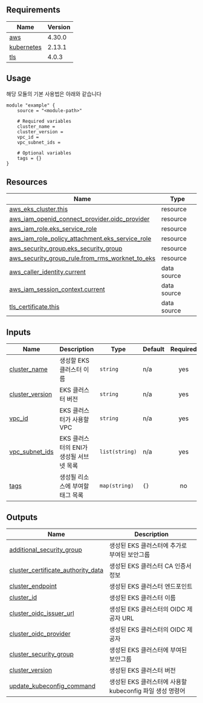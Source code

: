 <!-- BEGIN_AUTOMATED_TF_DOCS_BLOCK -->
## Requirements

| Name | Version |
|------|---------|
| <a name="requirement_aws"></a> [aws](#requirement\_aws) | 4.30.0 |
| <a name="requirement_kubernetes"></a> [kubernetes](#requirement\_kubernetes) | 2.13.1 |
| <a name="requirement_tls"></a> [tls](#requirement\_tls) | 4.0.3 |

## Usage
해당 모듈의 기본 사용법은 아래와 같습니다

```hcl
module "example" {
	source = "<module-path>"

	# Required variables
	cluster_name = 
	cluster_version = 
	vpc_id = 
	vpc_subnet_ids = 

	# Optional variables
	tags = {}
}
```
## Resources

| Name | Type |
|------|------|
| [aws_eks_cluster.this](https://registry.terraform.io/providers/hashicorp/aws/4.30.0/docs/resources/eks_cluster) | resource |
| [aws_iam_openid_connect_provider.oidc_provider](https://registry.terraform.io/providers/hashicorp/aws/4.30.0/docs/resources/iam_openid_connect_provider) | resource |
| [aws_iam_role.eks_service_role](https://registry.terraform.io/providers/hashicorp/aws/4.30.0/docs/resources/iam_role) | resource |
| [aws_iam_role_policy_attachment.eks_service_role](https://registry.terraform.io/providers/hashicorp/aws/4.30.0/docs/resources/iam_role_policy_attachment) | resource |
| [aws_security_group.eks_security_group](https://registry.terraform.io/providers/hashicorp/aws/4.30.0/docs/resources/security_group) | resource |
| [aws_security_group_rule.from_rms_worknet_to_eks](https://registry.terraform.io/providers/hashicorp/aws/4.30.0/docs/resources/security_group_rule) | resource |
| [aws_caller_identity.current](https://registry.terraform.io/providers/hashicorp/aws/4.30.0/docs/data-sources/caller_identity) | data source |
| [aws_iam_session_context.current](https://registry.terraform.io/providers/hashicorp/aws/4.30.0/docs/data-sources/iam_session_context) | data source |
| [tls_certificate.this](https://registry.terraform.io/providers/hashicorp/tls/4.0.3/docs/data-sources/certificate) | data source |

## Inputs

| Name | Description | Type | Default | Required |
|------|-------------|------|---------|:--------:|
| <a name="input_cluster_name"></a> [cluster\_name](#input\_cluster\_name) | 생성할 EKS 클러스터 이름 | `string` | n/a | yes |
| <a name="input_cluster_version"></a> [cluster\_version](#input\_cluster\_version) | EKS 클러스터 버전 | `string` | n/a | yes |
| <a name="input_vpc_id"></a> [vpc\_id](#input\_vpc\_id) | EKS 클러스터가 사용할 VPC | `string` | n/a | yes |
| <a name="input_vpc_subnet_ids"></a> [vpc\_subnet\_ids](#input\_vpc\_subnet\_ids) | EKS 클러스터의 ENI가 생성될 서브넷 목록 | `list(string)` | n/a | yes |
| <a name="input_tags"></a> [tags](#input\_tags) | 생성될 리소스에 부여할 태그 목록 | `map(string)` | `{}` | no |

## Outputs

| Name | Description |
|------|-------------|
| <a name="output_additional_security_group"></a> [additional\_security\_group](#output\_additional\_security\_group) | 생성된 EKS 클러스터에 추가로 부여된 보안그룹 |
| <a name="output_cluster_certificate_authority_data"></a> [cluster\_certificate\_authority\_data](#output\_cluster\_certificate\_authority\_data) | 생성된 EKS 클러스터 CA 인증서 정보 |
| <a name="output_cluster_endpoint"></a> [cluster\_endpoint](#output\_cluster\_endpoint) | 생성된 EKS 클러스터 엔드포인트 |
| <a name="output_cluster_id"></a> [cluster\_id](#output\_cluster\_id) | 생성된 EKS 클러스터 이름 |
| <a name="output_cluster_oidc_issuer_url"></a> [cluster\_oidc\_issuer\_url](#output\_cluster\_oidc\_issuer\_url) | 생성된 EKS 클러스터의 OIDC 제공자 URL |
| <a name="output_cluster_oidc_provider"></a> [cluster\_oidc\_provider](#output\_cluster\_oidc\_provider) | 생성된 EKS 클러스터의 OIDC 제공자 |
| <a name="output_cluster_security_group"></a> [cluster\_security\_group](#output\_cluster\_security\_group) | 생성된 EKS 클러스터에 부여된 보안그룹 |
| <a name="output_cluster_version"></a> [cluster\_version](#output\_cluster\_version) | 생성된 EKS 클러스터 버전 |
| <a name="output_update_kubeconfig_command"></a> [update\_kubeconfig\_command](#output\_update\_kubeconfig\_command) | 생성된 EKS 클러스터에 사용할 kubeconfig 파일 생성 명령어 |
<!-- END_AUTOMATED_TF_DOCS_BLOCK -->